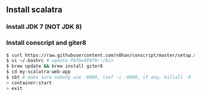 ## Install scalatra
### Install JDK 7 (NOT JDK 8)
### Install conscript and giter8
```bash
$ curl https://raw.githubusercontent.com/n8han/conscript/master/setup.sh | sh
$ vi ~/.bashrc # update PATH=$PATH:~/bin
$ brew update && brew install giter8
$ cd my-scalatra-web-app
$ sbt # make sure nobody use :8080, lsof -i :8080, if any, killall -9
> container:start
> exit
```
